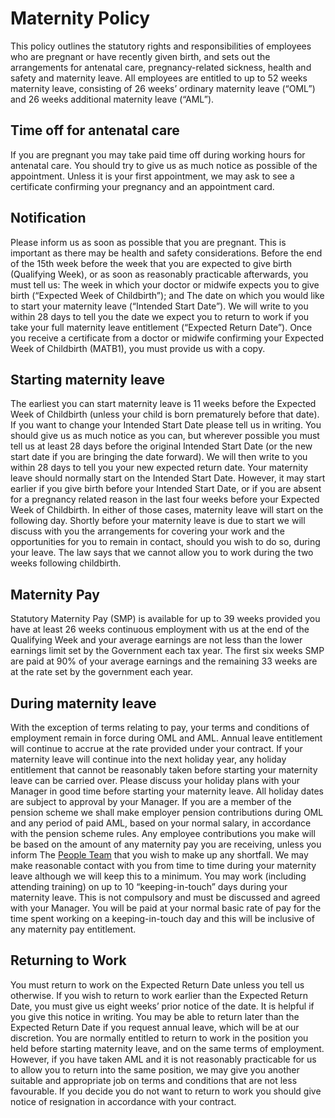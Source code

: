 # Maternity Policy
This policy outlines the statutory rights and responsibilities of employees who are pregnant or have recently given birth, and sets out the arrangements for antenatal care, pregnancy-related sickness, health and safety and maternity leave.  All employees are entitled to up to 52 weeks maternity leave, consisting of 26 weeks’ ordinary maternity leave (“OML”) and 26 weeks additional maternity leave (“AML”). 
## Time off for antenatal care
If you are pregnant you may take paid time off during working hours for antenatal care.  You should try to give us as much notice as possible of the appointment.  Unless it is your first appointment, we may ask to see a certificate confirming your pregnancy and an appointment card.  
## Notification
Please inform us as soon as possible that you are pregnant.  This is important as there may be health and safety considerations.  Before the end of the 15th week before the week that you are expected to give birth (Qualifying Week), or as soon as reasonably practicable afterwards, you must tell us: 
The week in which your doctor or midwife expects you to give birth (“Expected Week of Childbirth”); and 
The date on which you would like to start your maternity leave (“Intended Start Date”). 
We will write to you within 28 days to tell you the date we expect you to return to work if you take your full maternity leave entitlement (“Expected Return Date”).  Once you receive a certificate from a doctor or midwife confirming your Expected Week of Childbirth (MATB1), you must provide us with a copy.  
## Starting maternity leave
The earliest you can start maternity leave is 11 weeks before the Expected Week of Childbirth (unless your child is born prematurely before that date).   If you want to change your Intended Start Date please tell us in writing.  You should give us as much notice as you can, but wherever possible you must tell us at least 28 days before the original Intended Start Date (or the new start date if you are bringing the date forward).  We will then write to you within 28 days to tell you your new expected return date. 
Your maternity leave should normally start on the Intended Start Date.  However, it may start earlier if you give birth before your Intended Start Date, or if you are absent for a pregnancy related reason in the last four weeks before your Expected Week of Childbirth.  In either of those cases, maternity leave will start on the following day.  Shortly before your maternity leave is due to start we will discuss with you the arrangements for covering your work and the opportunities for you to remain in contact, should you wish to do so, during your leave.  The law says that we cannot allow you to work during the two weeks following childbirth. 
## Maternity Pay
Statutory Maternity Pay (SMP) is available for up to 39 weeks provided you have at least 26 weeks continuous employment with us at the end of the Qualifying Week and your average earnings are not less than the lower earnings limit set by the Government each tax year.  The first six weeks SMP are paid at 90% of your average earnings and the remaining 33 weeks are at the rate set by the government each year.   
## During maternity leave
With the exception of terms relating to pay, your terms and conditions of employment remain in force during OML and AML.  Annual leave entitlement will continue to accrue at the rate provided under your contract.  If your maternity leave will continue into the next holiday year, any holiday entitlement that cannot be reasonably taken before starting your maternity leave can be carried over.  Please discuss your holiday plans with your Manager in good time before starting your maternity leave.  All holiday dates are subject to approval by your Manager.  If you are a member of the pension scheme we shall make employer pension contributions during OML and any period of paid AML, based on your normal salary, in accordance with the pension scheme rules.  Any employee contributions you make will be based on the amount of any maternity pay you are receiving, unless you inform The [People Team](people@infinityworks.com) that you wish to make up any shortfall. 
We may make reasonable contact with you from time to time during your maternity leave although we will keep this to a minimum. You may work (including attending training) on up to 10 “keeping-in-touch” days during your maternity leave.  This is not compulsory and must be discussed and agreed with your Manager.  You will be paid at your normal basic rate of pay for the time spent working on a keeping-in-touch day and this will be inclusive of any maternity pay entitlement.  
## Returning to Work
You must return to work on the Expected Return Date unless you tell us otherwise.  If you wish to return to work earlier than the Expected Return Date, you must give us eight weeks’ prior notice of the date.  It is helpful if you give this notice in writing.  You may be able to return later than the Expected Return Date if you request annual leave, which will be at our discretion.  You are normally entitled to return to work in the position you held before starting maternity leave, and on the same terms of employment.  However, if you have taken AML and it is not reasonably practicable for us to allow you to return into the same position, we may give you another suitable and appropriate job on terms and conditions that are not less favourable. If you decide you do not want to return to work you should give notice of resignation in accordance with your contract.  
